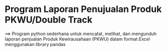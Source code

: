 # Program Laporan Penujualan Produk PKWU/Double Track
==> Program python sederhana untuk mencatat, melihat, dan mengunduh laporan penjualan Produk Kewirausahaan (PKWU) dalam format *Excel* menggunakan library pandas
